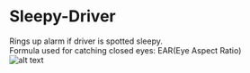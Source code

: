 # Sleepy-Driver
Rings up alarm if driver is spotted sleepy.</br>
Formula used for catching closed eyes: EAR(Eye Aspect Ratio)</br>
![alt text](https://github.com/pranayanand123/Sleepy-Driver/blob/master/EAR_formula.png)
